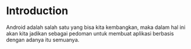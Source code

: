 # Introduction

Android adalah salah satu yang bisa kita kembangkan, maka dalam hal ini akan kita jadikan sebagai pedoman untuk membuat aplikasi berbasis dengan adanya itu semuanya.

